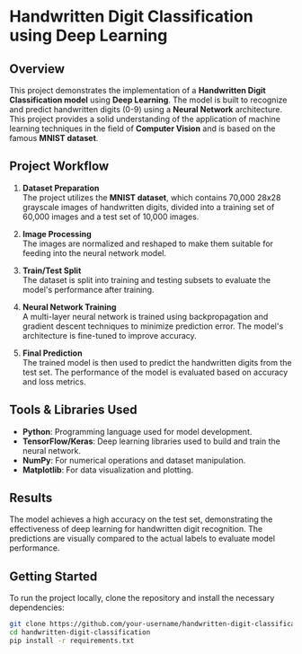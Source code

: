 # Handwritten Digit Classification using Deep Learning

## Overview
This project demonstrates the implementation of a **Handwritten Digit Classification model** using **Deep Learning**. The model is built to recognize and predict handwritten digits (0-9) using a **Neural Network** architecture. This project provides a solid understanding of the application of machine learning techniques in the field of **Computer Vision** and is based on the famous **MNIST dataset**.

## Project Workflow

1. **Dataset Preparation**  
   The project utilizes the **MNIST dataset**, which contains 70,000 28x28 grayscale images of handwritten digits, divided into a training set of 60,000 images and a test set of 10,000 images.

2. **Image Processing**  
   The images are normalized and reshaped to make them suitable for feeding into the neural network model.

3. **Train/Test Split**  
   The dataset is split into training and testing subsets to evaluate the model's performance after training.

4. **Neural Network Training**  
   A multi-layer neural network is trained using backpropagation and gradient descent techniques to minimize prediction error. The model's architecture is fine-tuned to improve accuracy.

5. **Final Prediction**  
   The trained model is then used to predict the handwritten digits from the test set. The performance of the model is evaluated based on accuracy and loss metrics.

## Tools & Libraries Used
- **Python**: Programming language used for model development.
- **TensorFlow/Keras**: Deep learning libraries used to build and train the neural network.
- **NumPy**: For numerical operations and dataset manipulation.
- **Matplotlib**: For data visualization and plotting.

## Results
The model achieves a high accuracy on the test set, demonstrating the effectiveness of deep learning for handwritten digit recognition. The predictions are visually compared to the actual labels to evaluate model performance.

## Getting Started
To run the project locally, clone the repository and install the necessary dependencies:

```bash
git clone https://github.com/your-username/handwritten-digit-classification.git
cd handwritten-digit-classification
pip install -r requirements.txt
